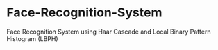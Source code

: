 # Face-Recognition-System
Face Recognition System using Haar Cascade and Local Binary Pattern Histogram (LBPH)
